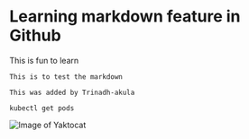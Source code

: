 # Learning markdown feature in Github



This is fun to learn


```
This is to test the markdown
```

``` Trinadh-akula
This was added by Trinadh-akula
```

``` command to get pods
kubectl get pods
```


![Image of Yaktocat](https://octodex.github.com/images/yaktocat.png)
